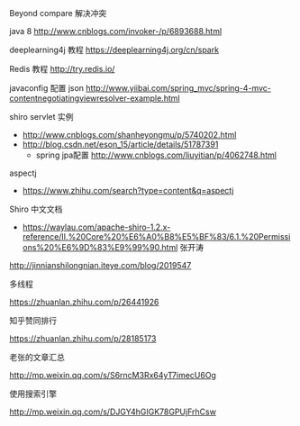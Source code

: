 
Beyond compare 解决冲突

java 8
http://www.cnblogs.com/invoker-/p/6893688.html


deeplearning4j 教程
https://deeplearning4j.org/cn/spark

Redis 教程
http://try.redis.io/

javaconfig 配置 json
http://www.yiibai.com/spring_mvc/spring-4-mvc-contentnegotiatingviewresolver-example.html



shiro servlet 实例
- http://www.cnblogs.com/shanheyongmu/p/5740202.html
- http://blog.csdn.net/eson_15/article/details/51787391
    - spring jpa配置 http://www.cnblogs.com/liuyitian/p/4062748.html

aspectj

- https://www.zhihu.com/search?type=content&q=aspectj

Shiro 中文文档

- https://waylau.com/apache-shiro-1.2.x-reference/II.%20Core%20%E6%A0%B8%E5%BF%83/6.1.%20Permissions%20%E6%9D%83%E9%99%90.html
张开涛

http://jinnianshilongnian.iteye.com/blog/2019547

多线程

https://zhuanlan.zhihu.com/p/26441926

知乎赞同排行

https://zhuanlan.zhihu.com/p/28185173

老张的文章汇总

http://mp.weixin.qq.com/s/S6rncM3Rx64yT7imecU6Og

使用搜索引擎

http://mp.weixin.qq.com/s/DJGY4hGIGK78GPUjFrhCsw
